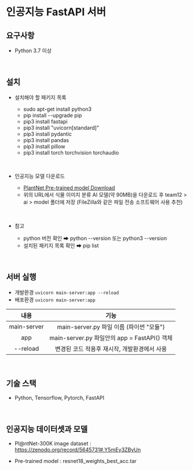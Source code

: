 # 인공지능 FastAPI 서버

## 요구사항

- Python 3.7 이상

</br>

## 설치

- 설치해야 할 패키지 목록

  - sudo apt-get install python3
  - pip install --upgrade pip
  - pip3 install fastapi
  - pip3 install "uvicorn[standard]"
  - pip3 install pydantic
  - pip3 install pandas
  - pip3 install pillow
  - pip3 install torch torchvision torchaudio

</br>

- 인공지능 모델 다운로드

  - [PlantNet Pre-trained model Download](https://lab.plantnet.org/seafile/d/01ab6658dad6447c95ae/files/?p=%2Fresnet18_weights_best_acc.tar)
  - 위의 URL에서 식물 이미지 분류 AI 모델(약 90MB)을 다운로드 후 team12 > ai > model 폴더에 저장 (FileZilla와 같은 파일 전송 소프트웨어 사용 추천)

</br>

- 참고

  - python 버전 확인 ➡ python --version 또는 python3 --version
  - 설치된 패키지 목록 확인 ➡ pip list

</br>

## 서버 실행

- 개발환경 `uvicorn main-server:app --reload`
- 배포환경 `uvicorn main-server:app`

|    내용     |                     기능                     |
| :---------: | :------------------------------------------: |
| main-server |   main-server.py 파일 이름 (파이썬 "모듈")   |
|     app     | main-server.py 파일안의 app = FastAPI() 객체 |
|  --reload   | 변경된 코드 적용후 재시작, 개발환경에서 사용 |

</br>

## 기술 스택

- Python, Tensorflow, Pytorch, FastAPI

</br>

## 인공지능 데이터셋과 모델

- Pl@ntNet-300K image dataset : https://zenodo.org/record/5645731#.Y5mEy3ZByUn

- Pre-trained model : resnet18_weights_best_acc.tar
